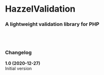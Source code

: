 # HazzelValidation
### A lightweight validation library for PHP

<br><br>


### Changelog

**1.0 (2020-12-27)** \
Initial version
